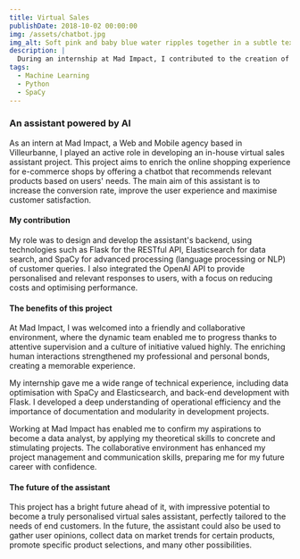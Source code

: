 ```yaml
---
title: Virtual Sales
publishDate: 2018-10-02 00:00:00
img: /assets/chatbot.jpg
img_alt: Soft pink and baby blue water ripples together in a subtle texture.
description: |
  During an internship at Mad Impact, I contributed to the creation of a virtual sales assistant powered by artificial intelligence.
tags:
  - Machine Learning
  - Python
  - SpaCy
---
```



### An assistant powered by AI

As an intern at Mad Impact, a Web and Mobile agency based in Villeurbanne, I played an active role in developing an in-house virtual sales assistant project. This project aims to enrich the online shopping experience for e-commerce shops by offering a chatbot that recommends relevant products based on users' needs. The main aim of this assistant is to increase the conversion rate, improve the user experience and maximise customer satisfaction.

#### My contribution

My role was to design and develop the assistant's backend, using technologies such as Flask for the RESTful API, Elasticsearch for data search, and SpaCy for advanced processing (language processing or NLP) of customer queries. I also integrated the OpenAI API to provide personalised and relevant responses to users, with a focus on reducing costs and optimising performance.

#### The benefits of this project

At Mad Impact, I was welcomed into a friendly and collaborative environment, where the dynamic team enabled me to progress thanks to attentive supervision and a culture of initiative valued highly. The enriching human interactions strengthened my professional and personal bonds, creating a memorable experience.

My internship gave me a wide range of technical experience, including data optimisation with SpaCy and Elasticsearch, and back-end development with Flask. I developed a deep understanding of operational efficiency and the importance of documentation and modularity in development projects.

Working at Mad Impact has enabled me to confirm my aspirations to become a data analyst, by applying my theoretical skills to concrete and stimulating projects. The collaborative environment has enhanced my project management and communication skills, preparing me for my future career with confidence.

#### The future of the assistant

This project has a bright future ahead of it, with impressive potential to become a truly personalised virtual sales assistant, perfectly tailored to the needs of end customers. In the future, the assistant could also be used to gather user opinions, collect data on market trends for certain products, promote specific product selections, and many other possibilities.